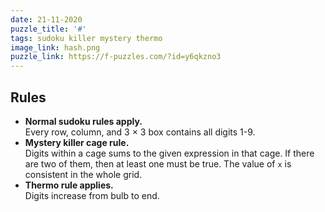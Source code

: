 ```yaml
---
date: 21-11-2020
puzzle_title: '#'
tags: sudoku killer mystery thermo
image_link: hash.png
puzzle_link: https://f-puzzles.com/?id=y6qkzno3
---
```

## Rules

-   **Normal sudoku rules apply.**  
    Every row, column, and 3 &times; 3 box contains all digits 1-9.
-   **Mystery killer cage rule.**  
    Digits within a cage sums to the given expression in that cage. If there are two of them, then at least one must be true. The value of `x` is consistent in the whole grid.
-   **Thermo rule applies.**  
    Digits increase from bulb to end.
